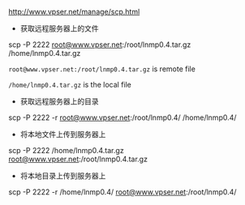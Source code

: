 http://www.vpser.net/manage/scp.html

- 获取远程服务器上的文件

scp -P 2222 root@www.vpser.net:/root/lnmp0.4.tar.gz /home/lnmp0.4.tar.gz

`root@www.vpser.net:/root/lnmp0.4.tar.gz` is remote file

`/home/lnmp0.4.tar.gz` is the local file

- 获取远程服务器上的目录

scp -P 2222 -r root@www.vpser.net:/root/lnmp0.4/ /home/lnmp0.4/


- 将本地文件上传到服务器上

scp -P 2222 /home/lnmp0.4.tar.gz root@www.vpser.net:/root/lnmp0.4.tar.gz

- 将本地目录上传到服务器上

scp -P 2222 -r /home/lnmp0.4/ root@www.vpser.net:/root/lnmp0.4/
